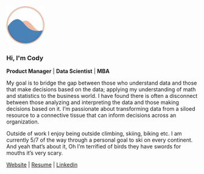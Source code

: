 <img width="100" style="width:100px" src="https://raw.githubusercontent.com/CodyScottJohnson/codyscottjohnson/master/favicon.png"/>

### Hi, I'm Cody
**Product Manager** | **Data Scientist** | **MBA**

My goal is to bridge the gap between those who understand data and those that make decisions based on the data; applying my understanding of math and statistics to the business world. I have found there is often a disconnect between those analyzing and interpreting the data and those making decisions based on it. I’m passionate about transforming data from a siloed resource to a connective tissue that can inform decisions across an organization.

Outside of work I enjoy being outside climbing, skiing, biking etc. I am currently 5/7 of the way through a personal goal to ski on every continent. And yeah that’s about it, Oh I’m terrified of birds they have swords for mouths it’s very scary.

[Website](https://codyscottjohnson.com/) | [Resume](https://codyscottjohnson.com/Resume/Preview) | [Linkedin](https://www.linkedin.com/in/codyscottjohnson/)
